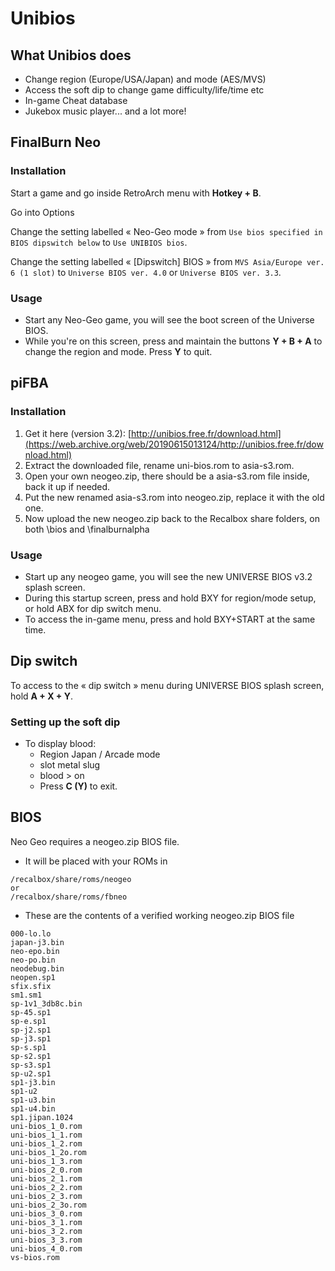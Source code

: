 # Unibios

## What Unibios does

* Change region \(Europe/USA/Japan\) and mode \(AES/MVS\)
* Access the soft dip to change game difficulty/life/time etc
* In-game Cheat database
* Jukebox music player... and a lot more!

## FinalBurn Neo

### Installation

Start a game and go inside RetroArch menu with **Hotkey + B**.



Go into Options



Change the setting labelled « Neo-Geo mode » from `Use bios specified in BIOS dipswitch below` to `Use UNIBIOS bios`.



Change the setting labelled « \[Dipswitch\] BIOS » from `MVS Asia/Europe ver. 6 (1 slot)` to `Universe BIOS ver. 4.0` or `Universe BIOS ver. 3.3`.



### Usage

* Start any Neo-Geo game, you will see the boot screen of the Universe BIOS.
* While you're on this screen, press and maintain the buttons **Y + B + A** to change the region and mode. Press **Y** to quit.

## piFBA

### Installation

1. Get it here \(version 3.2\): [http://unibios.free.fr/download.html](https://web.archive.org/web/20190615013124/http://unibios.free.fr/download.html)
2. Extract the downloaded file, rename uni-bios.rom to asia-s3.rom.
3. Open your own neogeo.zip, there should be a asia-s3.rom file inside, back it up if needed.
4. Put the new renamed asia-s3.rom into neogeo.zip, replace it with the old one.
5. Now upload the new neogeo.zip back to the Recalbox share folders, on both \bios and \finalburnalpha

### Usage

* Start up any neogeo game, you will see the new UNIVERSE BIOS v3.2 splash screen.
* During this startup screen, press and hold BXY for region/mode setup, or hold ABX for dip switch menu.
* To access the in-game menu, press and hold BXY+START at the same time.

## Dip switch

To access to the « dip switch » menu during UNIVERSE BIOS splash screen, hold **A + X + Y**.

### Setting up the soft dip

* To display blood:
  * Region Japan / Arcade mode
  * slot metal slug
  * blood &gt; on
  * Press **C \(Y\)** to exit.

## BIOS

Neo Geo requires a neogeo.zip BIOS file.

* It will be placed with your ROMs in

```text
/recalbox/share/roms/neogeo
or
/recalbox/share/roms/fbneo
```

* These are the contents of a verified working neogeo.zip BIOS file

```text
000-lo.lo
japan-j3.bin
neo-epo.bin
neo-po.bin
neodebug.bin
neopen.sp1
sfix.sfix
sm1.sm1
sp-1v1_3db8c.bin
sp-45.sp1
sp-e.sp1
sp-j2.sp1
sp-j3.sp1
sp-s.sp1
sp-s2.sp1
sp-s3.sp1
sp-u2.sp1
sp1-j3.bin
sp1-u2
sp1-u3.bin
sp1-u4.bin
sp1.jipan.1024
uni-bios_1_0.rom
uni-bios_1_1.rom
uni-bios_1_2.rom
uni-bios_1_2o.rom
uni-bios_1_3.rom
uni-bios_2_0.rom
uni-bios_2_1.rom
uni-bios_2_2.rom
uni-bios_2_3.rom
uni-bios_2_3o.rom
uni-bios_3_0.rom
uni-bios_3_1.rom
uni-bios_3_2.rom
uni-bios_3_3.rom
uni-bios_4_0.rom
vs-bios.rom
```

